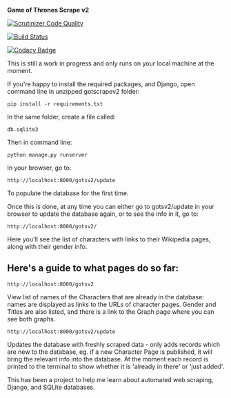 **Game of Thrones Scrape v2**

[![Scrutinizer Code Quality](https://scrutinizer-ci.com/g/cjacobs27/gotscrapev2/badges/quality-score.png?b=master)](https://scrutinizer-ci.com/g/cjacobs27/gotscrapev2/?branch=master)

[![Build Status](https://travis-ci.org/cjacobs27/gotscrapev2.svg?branch=master)](https://travis-ci.org/cjacobs27/gotscrapev2)

[![Codacy Badge](https://api.codacy.com/project/badge/Grade/32285230bd5743cf92657043245634aa)](https://www.codacy.com/app/cjacobs27/gotscrapev2?utm_source=github.com&amp;utm_medium=referral&amp;utm_content=cjacobs27/gotscrapev2&amp;utm_campaign=Badge_Grade)

This is still a work in progress and only runs on your local machine at the moment.

If you're happy to install the required packages, and Django, open command line in unzipped gotscrapev2 folder:

`pip install -r requirements.txt`

In the same folder, create a file called:

`db.sqlite3`

Then in command line:

`python manage.py runserver`

In your browser, go to:

`http://localhost:8000/gotsv2/update`

To populate the database for the first time.

Once this is done, at any time you can either go to gotsv2/update in your browser
to update the database again, or to see the info in it, go to:

`http://localhost:8000/gotsv2/`

Here you'll see the list of characters with links to their Wikipedia pages,
along with their gender info.

Here's a guide to what pages do so far:
-

`http://localhost:8000/gotsv2`

View list of names of the Characters that are already in the database: names are displayed
as links to the URLs of character pages. Gender and Titles are also listed, and there is a link to the Graph page
where you can see both graphs.

`http://localhost:8000/gotsv2/update`

Updates the database with freshly scraped data - only adds records which are new to
the database, eg. if a new Character Page is published, it will
bring the relevant info into the database. At the moment each record is printed to the terminal
to show whether it is 'already in there' or 'just added'.


This has been a project to help me learn about automated web scraping,
Django, and SQLite databases.



